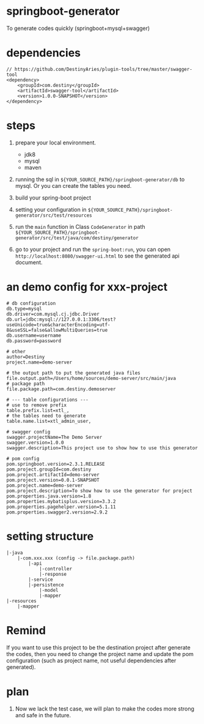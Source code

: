 # springboot-generator
To generate codes quickly (springboot+mysql+swagger)

# dependencies
```
// https://github.com/DestinyAries/plugin-tools/tree/master/swagger-tool
<dependency>
    <groupId>com.destiny</groupId>
    <artifactId>swagger-tool</artifactId>
    <version>1.0.0-SNAPSHOT</version>
</dependency>
```

# steps
1. prepare your local environment.
    * jdk8
    * mysql
    * maven
    
2. running the sql in `${YOUR_SOURCE_PATH}/springboot-generator/db` to mysql. Or you can create the tables you need.
3. build your spring-boot project
4. setting your configuration in `${YOUR_SOURCE_PATH}/springboot-generator/src/test/resources`
5. run the `main` function in Class `CodeGenerator` in path `${YOUR_SOURCE_PATH}/springboot-generator/src/test/java/com/destiny/generator`
6. go to your project and run the `spring-boot:run`, you can open `http://localhost:8080/swagger-ui.html` to see the generated api document.

# an demo config for xxx-project
```
# db configuration
db.type=mysql
db.driver=com.mysql.cj.jdbc.Driver
db.url=jdbc:mysql://127.0.0.1:3306/test?useUnicode=true&characterEncoding=utf-8&useSSL=false&allowMultiQueries=true
db.username=username
db.password=password

# other
author=Destiny
project.name=demo-server

# the output path to put the generated java files
file.output.path=/Users/home/sources/demo-server/src/main/java
# package path
file.package.path=com.destiny.demoserver

# --- table configurations ---
# use to remove prefix
table.prefix.list=xtl_,
# the tables need to generate
table.name.list=xtl_admin_user,

# swagger config
swagger.projectName=The Demo Server
swagger.version=1.0.0
swagger.description=This project use to show how to use this generator

# pom config
pom.springboot.version=2.3.1.RELEASE
pom.project.groupId=com.destiny
pom.project.artifactId=demo-server
pom.project.version=0.0.1-SNAPSHOT
pom.project.name=demo-server
pom.project.description=To show how to use the generator for project
pom.properties.java.version=1.8
pom.properties.mybatisplus.version=3.3.2
pom.properties.pagehelper.version=5.1.11
pom.properties.swagger2.version=2.9.2
```

# setting structure
```
|-java
    |-com.xxx.xxx (config -> file.package.path)
        |-api
            |-controller
            |-response
        |-service
        |-persistence
            |-model
            |-mapper
|-resources
    |-mapper
```

# Remind
If you want to use this project to be the destination project after generate the codes, then you need to change the project name and update the pom configuration (such as project name, not useful dependencies after generated). 

# plan
1. Now we lack the test case, we will plan to make the codes more strong and safe in the future.